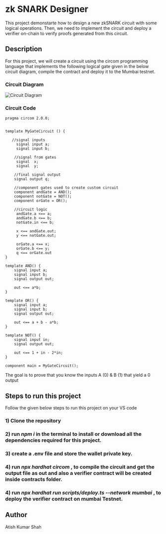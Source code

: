 # zk SNARK Designer
This project demonstarte how to design a new zkSNARK circuit with some logical operations. Then, we need to implement the circuit and deploy a verifier on-chain to verify proofs generated from this circuit.

## Description
For this project, we will create a circuit using the circom programming language that implements the following logical gate given in the below circuit diagram, compile the contract and deploy it to the Mumbai testnet.

### Circuit Diagram

![Circuit Diagram](https://authoring.metacrafters.io/assets/cms/Assessment_b05f6ed658.png?updated_at=2023-02-24T00:00:37.278Z)



### Circuit Code

```
pragma circom 2.0.0;


template MyGateCircuit () {  

   //signal inputs
     signal input a;
     signal input b;

    //signal from gates
     signal  x;
     signal  y;

    //final signal output
    signal output q;

    //component gates used to create custom circuit
    component andGate = AND();
    component notGate = NOT();
    component orGate = OR();

    //circuit logic
     andGate.a <== a;
     andGate.b <== b;
     notGate.in <== b;

     x <== andGate.out;
     y <== notGate.out;

     orGate.a <== x;
     orGate.b <== y;
     q <== orGate.out
}

template AND() {
    signal input a;
    signal input b;
    signal output out;

    out <== a*b;
}

template OR() {
    signal input a;
    signal input b;
    signal output out;

    out <== a + b - a*b;
}

template NOT() {
    signal input in;
    signal output out;

    out <== 1 + in - 2*in;
}

component main = MyGateCircuit();
```
The goal is to prove that you know the inputs A (0) & B (1) that yield a 0 output

## Steps to run this project
Follow the given below steps to run this project on your VS code
 ### 1) Clone the repository
 ### 2) run ***npm i*** in the terminal to install or download all the dependencies required for this project.
 ### 3) create a .env file and store the wallet private key. 
 ### 4) run ***npx hardhat circom*** , to compile the circuit and get the output file as out and also a verifier contract will be created inside contracts folder.
 ### 4) run ***npx hardhat run scripts/deploy.ts --network mumbai*** , to deploy the verifier contract on mumbai Testnet.


 ## Author
 Atish Kumar Shah
 
